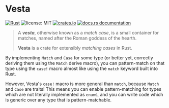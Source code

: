 # Vesta

[![Rust](https://github.com/boltlabs-inc/vesta/actions/workflows/rust.yml/badge.svg)](https://github.com/boltlabs-inc/vesta/actions/workflows/rust.yml)
![license: MIT](https://img.shields.io/github/license/boltlabs-inc/vesta)
[![crates.io](https://img.shields.io/crates/v/vesta)](https://crates.io/crates/vesta)
[![docs.rs documentation](https://docs.rs/vesta/badge.svg)](https://docs.rs/vesta)

> A **_vesta_**, otherwise known as a *match case*, is a small container for matches, named
> after the Roman goddess of the hearth.
>
> **Vesta** is a crate for extensibly *matching cases* in Rust.

By implementing `Match` and `Case` for some type (or better yet, correctly deriving them using the
`Match` derive macro), you can pattern-match on that type using the `case!` macro almost like using
the `match` keyword built into Rust.

However, Vesta's `case!` macro is more general than `match`, because `Match` and `Case` are traits!
This means you can enable pattern-matching for types which are not literally implemented as `enum`s,
and you can write code which is generic over any type that is pattern-matchable.
